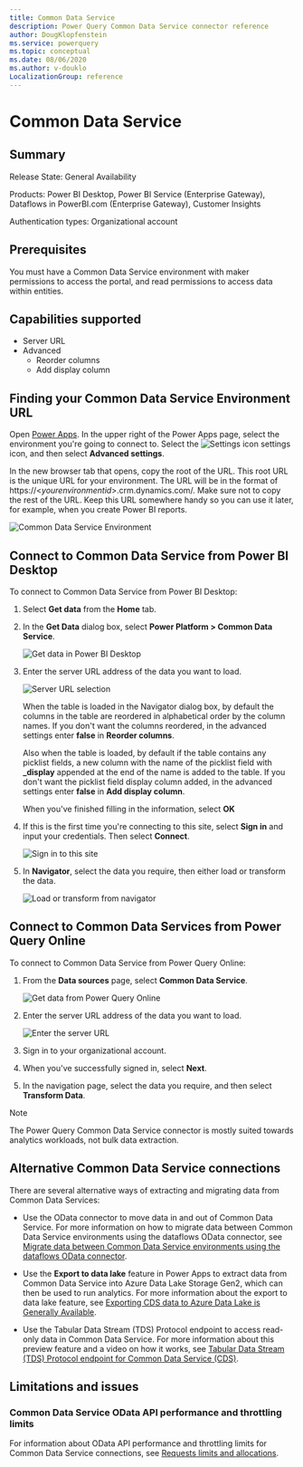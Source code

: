 ```yaml
---
title: Common Data Service
description: Power Query Common Data Service connector reference
author: DougKlopfenstein
ms.service: powerquery
ms.topic: conceptual
ms.date: 08/06/2020
ms.author: v-douklo
LocalizationGroup: reference
---
```


# Common Data Service

## Summary

Release State: General Availability

Products: Power BI Desktop, Power BI Service (Enterprise Gateway), Dataflows in PowerBI.com (Enterprise Gateway), Customer Insights

Authentication types: Organizational account

## Prerequisites

You must have a Common Data Service environment with maker permissions to access the portal, and read permissions to access data within entities.

## Capabilities supported

* Server URL
* Advanced
   * Reorder columns
   * Add display column

## Finding your Common Data Service Environment URL

Open [Power Apps](https://make.powerapps.com/?utm_source=padocs&utm_medium=linkinadoc&utm_campaign=referralsfromdoc). In the upper right of the Power Apps page, select the environment you're going to connect to. Select the ![Settings icon](media/common-data-service/settings-icon.png) settings icon, and then select **Advanced settings**.

In the new browser tab that opens, copy the root of the URL. This root URL is the unique URL for your environment. The URL will be in the format of https://\<*yourenvironmentid*>.crm.dynamics.com/. Make sure not to copy the rest of the URL. Keep this URL somewhere handy so you can use it later, for example, when you create Power BI reports.

![Common Data Service Environment](media/common-data-service/cds-env.png)

## Connect to Common Data Service from Power BI Desktop

To connect to Common Data Service from Power BI Desktop:

1. Select **Get data** from the **Home** tab.

2. In the **Get Data** dialog box, select **Power Platform > Common Data Service**.

   ![Get data in Power BI Desktop](media/common-data-service/get-data.png)

2. Enter the server URL address of the data you want to load.

   ![Server URL selection](media/common-data-service/enter-url.png)

   When the table is loaded in the Navigator dialog box, by default the columns in the table are reordered in alphabetical order by the column names. If you don't want the columns reordered, in the advanced settings enter **false** in **Reorder columns**.

   Also when the table is loaded, by default if the table contains any picklist fields, a new column with the name of the picklist field with **_display** appended at the end of the name is added to the table. If you don't want the picklist field display column added, in the advanced settings enter **false** in **Add display column**.

   When you've finished filling in the information, select **OK**

3. If this is the first time you're connecting to this site, select **Sign in** and input your credentials. Then select **Connect**.

   ![Sign in to this site](media/common-data-service/sign-in.png)

4. In **Navigator**, select the data you require, then either load or transform the data.

   ![Load or transform from navigator](media/common-data-service/navigator.png)

## Connect to Common Data Services from Power Query Online

To connect to Common Data Service from Power Query Online:

1. From the **Data sources** page, select **Common Data Service**.

   ![Get data from Power Query Online](media/common-data-service/get-data-online.png)

2. Enter the server URL address of the data you want to load.

   ![Enter the server URL](media/common-data-service/enter-url-online.png)

3. Sign in to your organizational account.

4. When you've successfully signed in, select **Next**.

5. In the navigation page, select the data you require, and then select **Transform Data**.

>[!Note]
> The Power Query Common Data Service connector is mostly suited towards analytics workloads, not bulk data extraction.

## Alternative Common Data Service connections

There are several alternative ways of extracting and migrating data from Common Data Services:

* Use the OData connector to move data in and out of Common Data Service. For more information on how to migrate data between Common Data Service environments using the dataflows OData connector, see [Migrate data between Common Data Service environments using the dataflows OData connector](https://docs.microsoft.com/powerapps/developer/common-data-service/cds-odata-dataflows-migration).

* Use the **Export to data lake** feature in Power Apps to extract data from Common Data Service into Azure Data Lake Storage Gen2, which can then be used to run analytics. For more information about the export to data lake feature, see [Exporting CDS data to Azure Data Lake is Generally Available](https://powerapps.microsoft.com/blog/exporting-cds-data-to-azure-data-lake-preview/#:~:text=Exporting%20CDS%20data%20to%20Azure%20Data%20Lake%20is,BI%20reporting%2C%20ML%2C%20Data%20Warehousing%20and%20other%20).

* Use the Tabular Data Stream (TDS) Protocol endpoint to access read-only data in Common Data Service. For more information about this preview feature and a video on how it works, see [Tabular Data Stream (TDS) Protocol endpoint for Common Data Service (CDS)](https://powerapps.microsoft.com/blog/tabular-data-stream-tds-protocol-endpoint-for-common-data-service-cds/).

## Limitations and issues

### Common Data Service OData API performance and throttling limits

For information about OData API performance and throttling limits for Common Data Service connections, see [Requests limits and allocations](https://docs.microsoft.com/power-platform/admin/api-request-limits-allocations).


